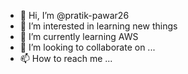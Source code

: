 - 👋 Hi, I’m @pratik-pawar26
- 👀 I’m interested in learning new things
- 🌱 I’m currently learning AWS
- 💞️ I’m looking to collaborate on ...
- 📫 How to reach me ...

<!---
pratik-pawar26/pratik-pawar26 is a ✨ special ✨ repository because its `README.md` (this file) appears on your GitHub profile.
You can click the Preview link to take a look at your changes.
--->
